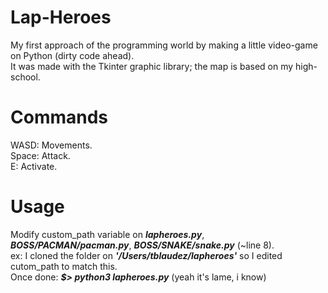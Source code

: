 # Lap-Heroes
My first approach of the programming world by making a little video-game on Python (dirty code ahead).  
It was made with the Tkinter graphic library; the map is based on my high-school.

# Commands
WASD: Movements.  
Space: Attack.  
E: Activate.  

# Usage
Modify custom_path variable on ***lapheroes.py***, ***BOSS/PACMAN/pacman.py***, ***BOSS/SNAKE/snake.py*** (~line 8).  
ex: I cloned the folder on ***'/Users/tblaudez/lapheroes'*** so I edited cutom_path to match this.  
Once done: ***$> python3 lapheroes.py***
(yeah it's lame, i know)
